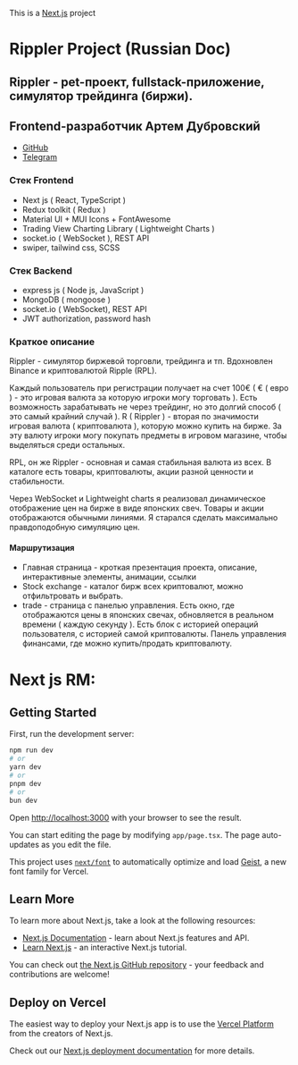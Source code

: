 This is a [Next.js](https://nextjs.org) project

# Rippler Project (Russian Doc)

## Rippler - pet-проект, fullstack-приложение, симулятор трейдинга (биржи).

## Frontend-разработчик Артем Дубровский
* [GitHub](https://github.com/2ADA2)
* [Telegram](https://t.me/ARTEMKAddd)

### Стек Frontend

* Next js ( React, TypeScript )
* Redux toolkit ( Redux )
* Material UI + MUI Icons + FontAwesome
* Trading View Charting Library ( Lightweight Charts )
* socket.io ( WebSocket ), REST API
* swiper, tailwind css, SCSS

### Стек Backend

* express js ( Node js, JavaScript )
* MongoDB ( mongoose )
* socket.io ( WebSocket), REST API
* JWT authorization, password hash

### Краткое описание
Rippler - симулятор биржевой торговли, трейдинга и тп. Вдохновлен Binance и криптовалютой Ripple (RPL).



Каждый пользователь при регистрации получает на счет 100€ ( € ( евро ) - это игровая валюта за которую игроки
могу торговать ). Есть возможность зарабатывать не через трейдинг, но это долгий способ ( это самый крайний случай ).
R ( Rippler ) - вторая по значимости игровая валюта ( криптовалюта ), которую можно купить на бирже. За эту валюту
игроки могу покупать предметы в игровом магазине, чтобы выделяться среди остальных.

RPL, он же Rippler - основная и самая стабильная валюта из всех. В каталоге есть товары, криптовалюты, акции разной ценности и стабильности.

Через WebSocket и Lightweight charts я реализовал динамическое отображение цен на бирже в виде японских свеч. Товары и акции отображаются обычными линиями.
Я старался сделать максимально правдоподобную симуляцию цен.


#### Маршрутизация
* Главная страница - кроткая презентация проекта, описание, интерактивные элементы, анимации, ссылки
* Stock exchange - каталог бирж всех криптовалют, можно отфильтровать и выбрать.
* trade - страница с панелью управления. Есть окно, где отображаются цены в японских свечах, 
обновляется в реальном времени ( каждую секунду ). Есть блок с историей операций пользователя,
с историей самой криптовалюты. Панель управления финансами, где можно купить/продать криптовалюту.



# Next js RM:

## Getting Started

First, run the development server:

```bash
npm run dev
# or
yarn dev
# or
pnpm dev
# or
bun dev
```

Open [http://localhost:3000](http://localhost:3000) with your browser to see the result.

You can start editing the page by modifying `app/page.tsx`. The page auto-updates as you edit the file.

This project uses [`next/font`](https://nextjs.org/docs/app/building-your-application/optimizing/fonts) to automatically
optimize and load [Geist](https://vercel.com/font), a new font family for Vercel.

## Learn More

To learn more about Next.js, take a look at the following resources:

- [Next.js Documentation](https://nextjs.org/docs) - learn about Next.js features and API.
- [Learn Next.js](https://nextjs.org/learn) - an interactive Next.js tutorial.

You can check out [the Next.js GitHub repository](https://github.com/vercel/next.js) - your feedback and contributions
are welcome!

## Deploy on Vercel

The easiest way to deploy your Next.js app is to use
the [Vercel Platform](https://vercel.com/new?utm_medium=default-template&filter=next.js&utm_source=create-next-app&utm_campaign=create-next-app-readme)
from the creators of Next.js.

Check out our [Next.js deployment documentation](https://nextjs.org/docs/app/building-your-application/deploying) for
more details.

